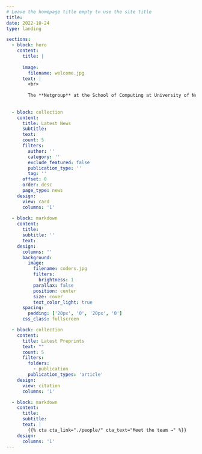 ```yaml
---
# Leave the homepage title empty to use the site title
title:
date: 2022-10-24
type: landing

sections:
  - block: hero
    content:
      title: |
        
      image:
        filename: welcome.jpg
      text: |
        <br>
        
        The **Netgroup** at the School of Computing at University of Nebraska-Lincoln, works on broad areas of Networking research with focus on creating and building efficient, scalable, reliable, secure and cost-effective architectures and systems. Netgroup is working on a wide range of projects in the areas Networking and Security, with application to Optical Networks and Grids, Peer-to-Peer Networks, Software-Defined Networks, Wireless and Sensor Networks, Satellite Networks Network Security, and Secure Group Communication.
        
  
  - block: collection
    content:
      title: Latest News
      subtitle:
      text:
      count: 5
      filters:
        author: ''
        category: ''
        exclude_featured: false
        publication_type: ''
        tag: ''
      offset: 0
      order: desc
      page_type: news
    design:
      view: card
      columns: '1'
  
  - block: markdown
    content:
      title:
      subtitle: ''
      text:
    design:
      columns: ''
      background:
        image: 
          filename: coders.jpg
          filters:
            brightness: 1
          parallax: false
          position: center
          size: cover
          text_color_light: true
      spacing:
        padding: ['20px', '0', '20px', '0']
      css_class: fullscreen

  - block: collection
    content:
      title: Latest Preprints
      text: ""
      count: 5
      filters:
        folders:
          - publication
        publication_types: 'article'
    design:
      view: citation
      columns: '1'

  - block: markdown
    content:
      title: 
      subtitle:
      text: |
        {{% cta cta_link="./people/" cta_text="Meet the team →" %}}
    design:
      columns: '1'
---
```

